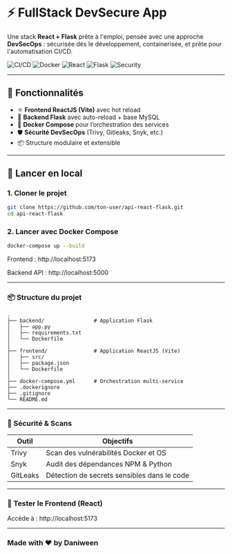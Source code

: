 # ⚡ FullStack DevSecure App

Une stack **React + Flask** prête à l'emploi, pensée avec une approche **DevSecOps** : sécurisée dès le développement, containerisée, et prête pour l'automatisation CI/CD.

![CI/CD](https://github.com/Daniween/api-react-flask/actions/workflows/security.yml/badge.svg)
![Docker](https://img.shields.io/badge/Docker-ready-blue)
![React](https://img.shields.io/badge/React-Vite-61DAFB)
![Flask](https://img.shields.io/badge/Flask-backend-lightgrey)
![Security](https://img.shields.io/badge/Security-Scanned-brightgreen)

---

## 🔧 Fonctionnalités

- ⚛️ **Frontend ReactJS (Vite)** avec hot reload
- 🐍 **Backend Flask** avec auto-reload + base MySQL
- 🐳 **Docker Compose** pour l’orchestration des services
- 🛡️ **Sécurité DevSecOps** (Trivy, Gitleaks, Snyk, etc.)
- 📦 Structure modulaire et extensible

---

## 🚀 Lancer en local

### 1. Cloner le projet

```bash
git clone https://github.com/ton-user/api-react-flask.git
cd api-react-flask
```

### 2. Lancer avec Docker Compose

```bash
docker-compose up --build
```

Frontend : http://localhost:5173

Backend API : http://localhost:5000

---

### 📦 Structure du projet

```
.
├── backend/                # Application Flask
│   ├── app.py
│   ├── requirements.txt
│   └── Dockerfile
│
├── frontend/               # Application ReactJS (Vite)
│   ├── src/
│   ├── package.json
│   └── Dockerfile
│
├── docker-compose.yml      # Orchestration multi-service
├── .dockerignore
├── .gitignore
└── README.md
```

---

### 🔐 Sécurité & Scans

| Outil    | Objectifs                                   |
| -------- | ------------------------------------------- |
| Trivy    | Scan des vulnérabilités Docker et OS        |
| Snyk     | Audit des dépendances NPM & Python          |
| GitLeaks | Détection de secrets sensibles dans le code |

---

### 🧪 Tester le Frontend (React)

Accède à : http://localhost:5173

---

### Made with ❤️ by Daniween
